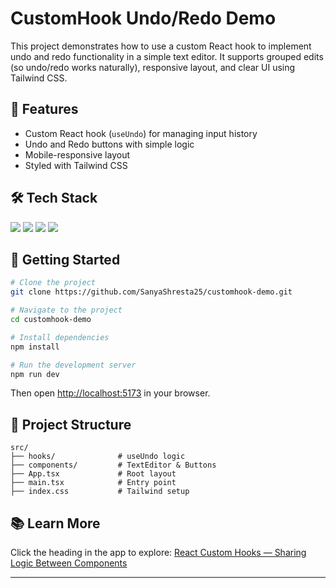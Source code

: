 # CustomHook Undo/Redo Demo

This project demonstrates how to use a custom React hook to implement undo and redo functionality in a simple text editor. It supports grouped edits (so undo/redo works naturally), responsive layout, and clear UI using Tailwind CSS.

## 🔄 Features

- Custom React hook (`useUndo`) for managing input history
- Undo and Redo buttons with simple logic
- Mobile-responsive layout
- Styled with Tailwind CSS

## 🛠 Tech Stack

<div align="left">
  <img src="https://img.shields.io/badge/React-61DAFB?style=flat&logo=react&logoColor=white&labelColor=eaf4fc" />
  <img src="https://img.shields.io/badge/TypeScript-3178C6?style=flat&logo=typescript&logoColor=white&labelColor=eaf4fc" />
  <img src="https://img.shields.io/badge/TailwindCSS-38BDF8?style=flat&logo=tailwindcss&logoColor=white&labelColor=eaf4fc" />
  <img src="https://img.shields.io/badge/Vite-646CFF?style=flat&logo=vite&logoColor=white&labelColor=eaf4fc" />
</div>

## 🚀 Getting Started

```bash
# Clone the project
git clone https://github.com/SanyaShresta25/customhook-demo.git

# Navigate to the project
cd customhook-demo

# Install dependencies
npm install

# Run the development server
npm run dev
````

Then open [http://localhost:5173](http://localhost:5173) in your browser.

## 📁 Project Structure

```
src/
├── hooks/              # useUndo logic
├── components/         # TextEditor & Buttons
├── App.tsx             # Root layout
├── main.tsx            # Entry point
├── index.css           # Tailwind setup
```

## 📚 Learn More

Click the heading in the app to explore:
[React Custom Hooks — Sharing Logic Between Components](https://react.dev/learn/reusing-logic-with-custom-hooks#custom-hooks-sharing-logic-between-components)

---
